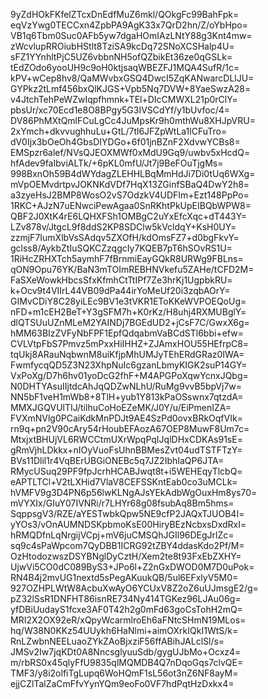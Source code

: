 9yZdHOkFKfelZTcxDnEdfMuZ6mkl/QOkgFc99BahFpk=
eqVzYwg0TECCxn4ZpbPA9AgK33x7QrD2hn/Z/oYbHpo=
VB1q6Tbm0Suc0AFb5yw7dgaHOmIAzLNtY88g3Knt4mw=
zWcvlupRROiubHStlt8TziSA9kcDq72SNoXCSHalp4U=
sFZ1YYnhltPjC5UZ6vbbnNH5ofQZbikEt36ze0qGSLk=
tEdZOdo6yooUH9c9oH0ktjsaqWBEZFJ1MQA4SufR/1c=
kPV+wCep8hv8/QaMWvbxGSQ4DwcI5ZqKANwarcDLlJU=
GYPkz2tLmf456bxQlKJGS+Vpb5Nq7DVW+8YaeSwzA28=
v4JtchTehPeWZwIqpfhmnk+TEl+DIcCMWXL21p0rClY=
pbsUr/xc70Ecd1e8O8BPgy5G3IVSCdYf/y1bUvfoc/4=
DV86PhMXtQmlFCuLgCc4JuMpsKr9h0mthWu8XHJpVRU=
2xYmch+dkvvughhuLu+GtL/7tl6JFZpWtLa1lCFuTro=
dV0Ijx3bOeOh4GbsDIYDGo+6f01jnBZnF2XdvwYCBs8=
EMSpzr6alef/NVsQJEOXMWf0xMdU9Gq9/uwbv5xHcdQ=
hfAdev9faIbviALTk/+6pKL0mfU/Jt7j9BeFOuTjgMs=
998BxnOh59B4dWYdagZLEHHLBqMmHdJi7Di0tUq6WXg=
mVpOEMvdrtpvJOKNKdVDf7HqX13ZGinfSBaQ4DwY2h8=
a3zyeHsJ2BMP8WosO2vS7OdzkV4UDFIm+Ezt148PpPo=
1RKC+AJzN7uENwciPewAgaa0SnRKhtPkUpEIBQbWPW8=
QBF2J0XtK4rE6LQHXFSh1OMBgC2uYxEfcXqc+dT443Y=
LZv878v/JtgcL9f8ddS2KP8SDClw5kVcldqY+KsH0UY=
zzmjF7IumXlbVsSAdqv5ZXOfH/kdOmsFZ7+d0bgFkvY=
gclss8/AykbZtIuSQKCZzqgcIy7KQEB7pT6hSOvRS1U=
1RiHcZRHXTch5aymhF7fBrnmiEayGQkR8URWg9FBLns=
qON9Opu76YK/BaN3mTOImREBHNVkefu5ZAHe/tCFD2M=
FaSXeWowkHbcsSfxKfmhCtTtIPf7Ze3hrKj1UgpbkRU=
k+Ocv9t4VIIrL44VB09dPa44irYoMeUf20i3zqbAOrY=
GIMvCDiY8C28yiLEc9BV1e3tVKR1EToKKeWVPOEQoUg=
nFD+m1cEH2BeT+Y3gSFM7h+K0rKz/H8uhj4RXMUBglY=
dlQTSUuUZnMLeM2YAINDj7BGEdUD2+jCsF7C/GwxX6g=
hMM63BIzZVFyNbFPF1EpfQdqabmVaBCdSTl6bbi+efw=
CVLVtpFbS7Pmvz5mPxxHiIHHZ+ZJAmxHOU55HEfrpC8=
tqUkj8ARauNqbwnM8uiKfjpMhUMJyTEhERdGRaz0IWA=
FwmfycqQD5Z3N23XhpNuIc6gzanLbmyKIGK2suP14GY=
VxPoXg/D7h6hv01yoDcG2fhF+M4APGPoXqwYcnxJQbg=
N0DHTYAsuIIjtdcAhJqQDZwNLhU/RuMg9vvB5bpVj7w=
NN5bF1veH1mWb8+8TlH+yub1Y813kPaOSswnx7qtzdA=
MMXJGQVUlTIJ/tilhuCoHoEZeMK/J0Y/u/EiPmenIZA=
FVXmNVlg0PCaiKdkMnPDJt9AE4SzPd0ovxBRkOqfVIk=
rn9q+pn2V90cAry54rHoubEFAozA67OEP8MuwF8Um7c=
MtxjxtBHUjVL6RWCCtmUXrWpqPqIJqlDHxCDKAs91sE=
gRmVjhLDkkx+nIOyVuoFsUhnBBMesZvt04udTSTFTzY=
BVs11Dlil1r4VqBErUBGiONEBc5q7JZ2IbhIaQP6JTA=
RMycUSuq29PF9fpJcrhHCABJwqt8t+i5WEHEqyTlcbQ=
eAPTLTCl+V2tLXHid7VlaV8CEFSSKntEab0co3uMCLk=
hVMFV9g3D4PN6p56lwKLNgAJsYEkAdbWgOuxHm8ys70=
mVYXIx/GIuY07IVNRi/r7LHYr68g08fsubAq8Bm5hms=
SqppsgV3/RZE/aYESTwbkQpw5NE9cfP2JAQxTJUOB4I=
yYOs3/vOnAUMNDSKpbmoKsE00HiryBEzNcbxsDxdRxI=
hRMQDfnLqNrgijVCpj+mV6juCMSQhJGIl96DEgJrlZc=
sq9c4sPaWpcom7QyDBB1ICRG92tZBY4ddasKdo2Pf/M=
OzHtodozwszDSYBNglDyCztH/Xem2te8t93FxEbZXHY=
UjwVi5CO0dC089ByS3+JPo6l+Z2nGxDWOD0M7D0uPok=
RN4B4j2mvUG1nextd5sPegAKuukQB/5ul6EFxlyV5M0=
927OZHPLWtW8AcbuXwAyO6YCUxV8Z2oZ6uUJmsgE2/g=
pZ32lSsR1DNFHT86isnRE734Ny414TGKez96LJAu06g=
yfDBiUudayS1fcxe3AF0T42h2g0mFd63goCsTohH2mQ=
MRI2X2OX92eR/xQpyWcarmlroEh6aFNtcSHmN19MLos=
hq/W38N0KKz54UUykh6HaNlmi+aimOXrkIQkI1WtS/k=
RnLZwbnNEELuaoZYkZAoBjxziF56ffABihJALclSl/s=
JMSv2Iw7jqKDt0A8NncsglyuuSdb/gygUJbMo+Ocxz4=
m/rbRS0x45qlyFfU9835qlMQMDB4Q7nDqoGqs7clvQE=
TMF3/y8i2olfiTgLupq6WoHQmF1sL56ot3nZ6NF8ayM=
ejjCZlTalZaCmFfvYynYQm9eoFo0VF7hdPqtHzDxkx4=
